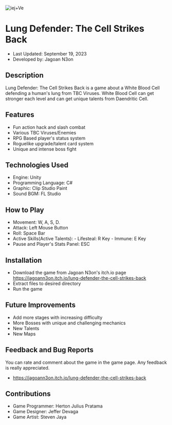 ![iej+Ve](https://github.com/HertonJP/GameToday/assets/125948356/7e0d3375-9ae3-434f-8f01-ec7bbcc73cc8)
# Lung Defender: The Cell Strikes Back
- Last Updated: September 19, 2023
- Developed by: Jagoan N3on

## Description
Lung Defender: The Cell Strikes Back is a game about a White Blood Cell defending a human's lung from TBC Viruses. 
White Blood Cell can get stronger each level and can get unique talents from Daendritic Cell.

## Features
- Fun action hack and slash combat
- Various TBC Viruses/Enemies
- RPG Based player's status system
- Roguelike upgrade/talent card system
- Unique and intense boss fight

## Technologies Used
- Engine: Unity
- Programming Language: C#
- Graphic: Clip Studio Paint
- Sound BGM: FL Studio

## How to Play
- Movement: W, A, S, D.
- Attack: Left Mouse Button
- Roll: Space Bar
- Active Skills(Active Talents): - Lifesteal: R Key
		 		 - Immune: E Key
- Pause and Player's Stats Panel: ESC

## Installation
- Download the game from Jagoan N3on's itch.io page https://jagoann3on.itch.io/lung-defender-the-cell-strikes-back
- Extract files to desired directory
- Run the game

## Future Improvements
- Add more stages with increasing difficulty
- More Bosses with unique and challenging mechanics
- New Talents
- New Maps

## Feedback and Bug Reports
You can rate and comment about the game in the game page. Any feedback is really appreciated.
- https://jagoann3on.itch.io/lung-defender-the-cell-strikes-back

## Contributions
- Game Programmer: Herton Julius Pratama
- Game Designer: Jeffer Devaga
- Game Artist: Steven Jaya
  
